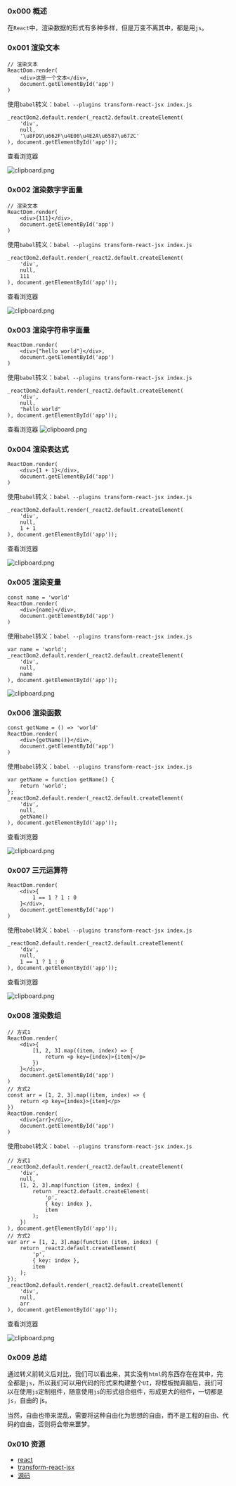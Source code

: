 ### 0x000 概述
在`React`中，渲染数据的形式有多种多样，但是万变不离其中，都是用`js`。

### 0x001 渲染文本
```
// 渲染文本
ReactDom.render(
    <div>这是一个文本</div>,
    document.getElementById('app')
)
```
使用`babel`转义：`babel --plugins transform-react-jsx index.js`
```
_reactDom2.default.render(_react2.default.createElement(
    'div',
    null,
    '\u8FD9\u662F\u4E00\u4E2A\u6587\u672C'
), document.getElementById('app'));

```
查看浏览器

![clipboard.png](/img/bVbfP3D)

### 0x002 渲染数字字面量

```
// 渲染文本
ReactDom.render(
    <div>{111}</div>,
    document.getElementById('app')
)
```
使用`babel`转义：`babel --plugins transform-react-jsx index.js`

```
_reactDom2.default.render(_react2.default.createElement(
    'div',
    null,
    111
), document.getElementById('app'));

```
查看浏览器

![clipboard.png](/img/bVbfP3M)

### 0x003 渲染字符串字面量
```
ReactDom.render(
    <div>{"hello world"}</div>,
    document.getElementById('app')
)
```
使用`babel`转义：`babel --plugins transform-react-jsx index.js`

```
_reactDom2.default.render(_react2.default.createElement(
    'div',
    null,
    "hello world"
), document.getElementById('app'));

```
查看浏览器
![clipboard.png](/img/bVbfP36)

### 0x004 渲染表达式
```
ReactDom.render(
    <div>{1 + 1}</div>,
    document.getElementById('app')
)
```
使用`babel`转义：`babel --plugins transform-react-jsx index.js`

```
_reactDom2.default.render(_react2.default.createElement(
    'div',
    null,
    1 + 1
), document.getElementById('app'));

```
查看浏览器

![clipboard.png](/img/bVbfP39)
### 0x005 渲染变量
```
const name = 'world'
ReactDom.render(
    <div>{name}</div>,
    document.getElementById('app')
)
```
使用`babel`转义：`babel --plugins transform-react-jsx index.js`

```
var name = 'world';
_reactDom2.default.render(_react2.default.createElement(
    'div',
    null,
    name
), document.getElementById('app'));

```
![clipboard.png](/img/bVbfP4b)

### 0x006 渲染函数
```
const getName = () => 'world'
ReactDom.render(
    <div>{getName()}</div>,
    document.getElementById('app')
)
```
使用`babel`转义：`babel --plugins transform-react-jsx index.js`

```
var getName = function getName() {
    return 'world';
};
_reactDom2.default.render(_react2.default.createElement(
    'div',
    null,
    getName()
), document.getElementById('app'));

```
查看浏览器

![clipboard.png](/img/bVbfP4b)

### 0x007 三元运算符
```
ReactDom.render(
    <div>{
        1 == 1 ? 1 : 0
    }</div>,
    document.getElementById('app')
)
```
使用`babel`转义：`babel --plugins transform-react-jsx index.js`

```
_reactDom2.default.render(_react2.default.createElement(
    'div',
    null,
    1 == 1 ? 1 : 0
), document.getElementById('app'));

```
查看浏览器

![clipboard.png](/img/bVbfP4C)

### 0x008 渲染数组
```
// 方式1
ReactDom.render(
    <div>{
        [1, 2, 3].map((item, index) => {
            return <p key={index}>{item}</p>
        })
    }</div>,
    document.getElementById('app')
)
// 方式2
const arr = [1, 2, 3].map((item, index) => {
    return <p key={index}>{item}</p>
})
ReactDom.render(
    <div>{arr}</div>,
    document.getElementById('app')
)
```
使用`babel`转义：`babel --plugins transform-react-jsx index.js`

```
// 方式1
_reactDom2.default.render(_react2.default.createElement(
    'div',
    null,
    [1, 2, 3].map(function (item, index) {
        return _react2.default.createElement(
            'p',
            { key: index },
            item
        );
    })
), document.getElementById('app'));
// 方式2
var arr = [1, 2, 3].map(function (item, index) {
    return _react2.default.createElement(
        'p',
        { key: index },
        item
    );
});
_reactDom2.default.render(_react2.default.createElement(
    'div',
    null,
    arr
), document.getElementById('app'));

```
查看浏览器

![clipboard.png](/img/bVbfP4K)

### 0x009 总结
通过转义前转义后对比，我们可以看出来，其实没有`html`的东西存在在其中，完全都是`js`，所以我们可以用代码的形式来构建整个`UI`，将模板抛弃脑后，我们可以在使用`js`定制组件，随意使用`js`的形式组合组件，形成更大的组件，一切都是`js`，自由的 js。

当然，自由也带来混乱，需要将这种自由化为思想的自由，而不是工程的自由、代码的自由，否则将会带来噩梦。

### 0x010 资源
- [react](https://reactjs.org/)
- [transform-react-jsx](https://babeljs.io/docs/en/babel-plugin-transform-react-jsx)
- [源码](https://github.com/followWinter/react-study)


